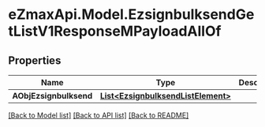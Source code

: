 
# eZmaxApi.Model.EzsignbulksendGetListV1ResponseMPayloadAllOf

## Properties

Name | Type | Description | Notes
------------ | ------------- | ------------- | -------------
**AObjEzsignbulksend** | [**List&lt;EzsignbulksendListElement&gt;**](EzsignbulksendListElement.md) |  | 

[[Back to Model list]](../README.md#documentation-for-models)
[[Back to API list]](../README.md#documentation-for-api-endpoints)
[[Back to README]](../README.md)

